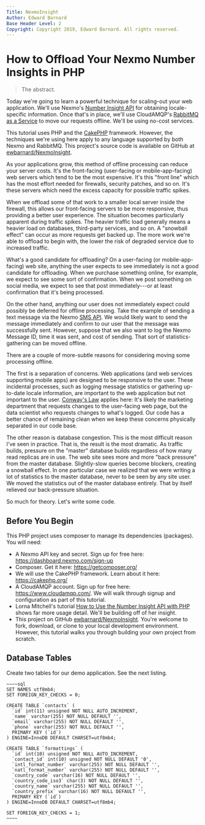 ```yaml
---
Title: NexmoInsight  
Author: Edward Barnard  
Base Header Level: 2  
Copyright: Copyright 2019, Edward Barnard. All rights reserved.
---
```


# How to Offload Your Nexmo Number Insights in PHP #

> The abstract.

Today we're going to learn a powerful technique for scaling-out your web application. We'll use Nexmo's [Number Insight API](https://developer.nexmo.com/number-insight/overview) for obtaining locale-specific information. Once that's in place, we'll use CloudAMQP's [RabbitMQ as a Service](https://www.cloudamqp.com/) to move our requests offline. We'll be using no-cost services.

This tutorial uses PHP and the [CakePHP](https://cakephp.org/) framework. However, the techniques we're using here apply to any language supported by both Nexmo and RabbitMQ. This project's source code is available on GitHub at [ewbarnard/NexmoInsight](https://github.com/ewbarnard/NexmoInsight).

As your applications grow, this method of offline processing can reduce your server costs. It's the front-facing (user-facing or mobile-app-facing) web servers which tend to be the most expensive. It's this "front line" which has the most effort needed for firewalls, security patches, and so on. It's these servers which need the excess capacity for possible traffic spikes.

When we offload some of that work to a smaller local server inside the firewall, this allows our front-facing servers to be more responsive, thus providing a better user experience. The situation becomes particularly apparent during traffic spikes. The heavier traffic load generally means a heavier load on databases, third-party services, and so on. A "snowball effect" can occur as more requests get backed up. The more work we're able to offload to begin with, the lower the risk of degraded service due to increased traffic.

What's a good candidate for offloading? On a user-facing (or mobile-app-facing) web site, anything the user expects to see immediately is not a good candidate for offloading. When we purchase something online, for example, we expect to see some sort of confirmation. When we post something on social media, we expect to see that post immediately---or at least confirmation that it's being processed.

On the other hand, anything our user does not immediately expect could possibly be deferred for offline processing. Take the example of sending a text message via the Nexmo [SMS API](https://developer.nexmo.com/messaging/sms/overview). We would likely want to send the message immediately and confirm to our user that the message was successfully sent. However, suppose that we also want to log the Nexmo Message ID, time it was sent, and cost of sending. That sort of statistics-gathering can be moved offline.

There are a couple of more-subtle reasons for considering moving some processing offline.

The first is a separation of concerns. Web applications (and web services supporting mobile apps) are designed to be responsive to the user. These incidental processes, such as logging message statistics or gathering up-to-date locale information, are important to the web application but not important to the user. [Conway's Law](https://en.wikipedia.org/wiki/Conway%27s_law) applies here: It's likely the marketing department that requests changes to the user-facing web page, but the data scientist who requests changes to what's logged. Our code has a better chance of remaining clean when we keep these concerns physically separated in our code base.

The other reason is database congestion. This is the most difficult reason I've seen in practice. That is, the result is the most dramatic. As traffic builds, pressure on the "master" database builds regardless of how many read replicas are in use. The web site sees more and more "back pressure" from the master database. Slightly-slow queries become blockers, creating a snowball effect. In one particular case we realized that we were writing a lot of statistics to the master database, never to be seen by any site user. We moved the statistics out of the master database entirely. That by itself relieved our back-pressure situation.

So much for theory. Let's write some code.

## Before You Begin ##

This PHP project uses composer to manage its dependencies (packages). You will need:

* A Nexmo API key and secret. Sign up for free here: <https://dashboard.nexmo.com/sign-up>
* Composer. Get it here: <https://getcomposer.org/>
* We will use the CakePHP framework. Learn about it here: <https://cakephp.org/>
* A CloudAMQP account. Sign up for free here: <https://www.cloudamqp.com/>. We will walk through signup and configuration as part of this tutorial.
* Lorna Mitchell's tutorial [How to Use the Number Insight API with PHP](https://www.nexmo.com/blog/2019/03/29/how-to-use-number-insight-with-php-dr/) shows far more usage detail. We'll be building off of her insight.
* This project on GitHub [ewbarnard/NexmoInsight](https://github.com/ewbarnard/NexmoInsight). You're welcome to fork, download, or clone to your local development environment. However, this tutorial walks you through building your own project from scratch.

## Database Tables ##

Create two tables for our demo application. See the next listing.

	~~~~sql
	SET NAMES utf8mb4;
	SET FOREIGN_KEY_CHECKS = 0;

	CREATE TABLE `contacts` (
	  `id` int(11) unsigned NOT NULL AUTO_INCREMENT,
	  `name` varchar(255) NOT NULL DEFAULT '',
	  `email` varchar(255) NOT NULL DEFAULT '',
	  `phone` varchar(255) NOT NULL DEFAULT '',
	  PRIMARY KEY (`id`)
	) ENGINE=InnoDB DEFAULT CHARSET=utf8mb4;

	CREATE TABLE `formattings` (
	  `id` int(10) unsigned NOT NULL AUTO_INCREMENT,
	  `contact_id` int(10) unsigned NOT NULL DEFAULT '0',
	  `intl_format_number` varchar(255) NOT NULL DEFAULT '',
	  `natl_format_number` varchar(255) NOT NULL DEFAULT '',
	  `country_code` varchar(16) NOT NULL DEFAULT '',
	  `country_code_iso3` char(3) NOT NULL DEFAULT '',
	  `country_name` varchar(255) NOT NULL DEFAULT '',
	  `country_prefix` varchar(16) NOT NULL DEFAULT '',
	  PRIMARY KEY (`id`)
	) ENGINE=InnoDB DEFAULT CHARSET=utf8mb4;

	SET FOREIGN_KEY_CHECKS = 1;
	~~~~

